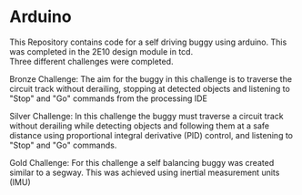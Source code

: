 # Arduino

This Repository contains code for a self driving buggy using arduino.  This was completed in the 2E10 design module in tcd.  
Three different challenges were completed.

Bronze Challenge:
The aim for the buggy in this challenge is to traverse the circuit track without derailing, stopping at detected objects and listening to "Stop" and "Go" commands from 
the processing IDE

Silver Challenge:
In this challenge the buggy must traverse a circuit track without derailing while detecting objects and following them at a safe distance using proportional integral derivative (PID)
control, and listening to "Stop" and "Go" commands.

Gold Challenge:
For this challenge a self balancing buggy was created similar to a segway.  This was achieved using inertial measurement units (IMU)
